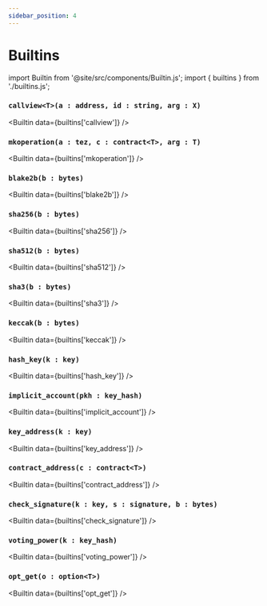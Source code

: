 ```yaml
---
sidebar_position: 4
---
```


# Builtins

import Builtin from '@site/src/components/Builtin.js';
import { builtins } from './builtins.js';

### `callview<T>(a : address, id : string, arg : X)`

<Builtin data={builtins['callview']} />

### `mkoperation(a : tez, c : contract<T>, arg : T)`

<Builtin data={builtins['mkoperation']} />

### `blake2b(b : bytes)`

<Builtin data={builtins['blake2b']} />

### `sha256(b : bytes)`

<Builtin data={builtins['sha256']} />

### `sha512(b : bytes)`

<Builtin data={builtins['sha512']} />

### `sha3(b : bytes)`

<Builtin data={builtins['sha3']} />

### `keccak(b : bytes)`

<Builtin data={builtins['keccak']} />

### `hash_key(k : key)`

<Builtin data={builtins['hash_key']} />

### `implicit_account(pkh : key_hash)`

<Builtin data={builtins['implicit_account']} />

### `key_address(k : key)`

<Builtin data={builtins['key_address']} />

### `contract_address(c : contract<T>)`

<Builtin data={builtins['contract_address']} />

### `check_signature(k : key, s : signature, b : bytes)`

<Builtin data={builtins['check_signature']} />

### `voting_power(k : key_hash)`

<Builtin data={builtins['voting_power']} />

### `opt_get(o : option<T>)`

<Builtin data={builtins['opt_get']} />

